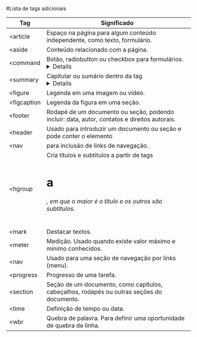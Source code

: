 
#Lista de tags adicionais

| Tag | Significado |
| ------ | ------ |
| <article |Espaço na página para algum conteúdo independente, como texto, formulário.|
| <aside | Conteúdo relacionado com a página. |
| <command| Botão, radiobutton ou checkbox para formulários.<details>Detalhamento de uma parte da página. |
| <summary| Capitular ou sumário dentro da tag <details>. |
| <figure | Legenda em uma imagem ou vídeo. |
| <figcaption | Legenda da figura em uma seção. |
| <footer | Rodapé de um documento ou seção, podendo incluir: data, autor, contatos e direitos autorais. |
| <header |Usado para introduzir um documento ou seção e pode conter o elemento |
| <nav | para inclusão de links de navegação. |
| <hgroup | Cria títulos e subtítulos a partir de tags <h1> a <h6>, em que o maior é o título e os outros são subtítulos. |
| <mark | Destacar textos. |
| <meter | Medição. Usado quando existe valor máximo e mínimo conhecidos. |
| <nav | Usado para uma seção de navegação por links (menu). |
| <progress | Progresso de uma tarefa. |
| <section | Seção de um documento, como capítulos, cabeçalhos, rodapés ou outras seções do documento. |
| <time | Definição de tempo ou data. |
| <wbr | Quebra de palavra. Para definir uma oportunidade de quebra de linha. |
